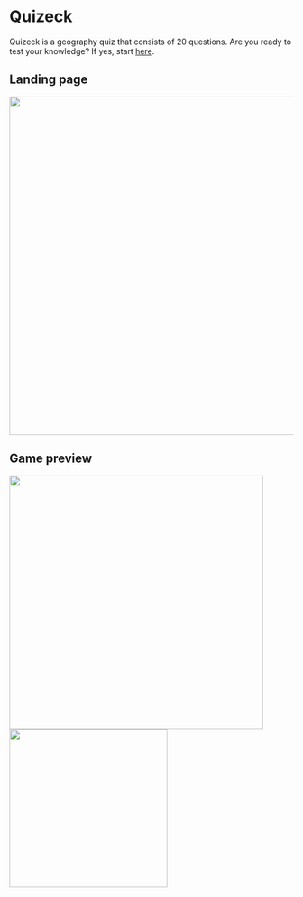 # Quizeck
Quizeck is a geography quiz that consists of 20 questions. Are you ready to test your knowledge? If yes, start [here](https://quizeck.vercel.app/ "Quizeck").

## Landing page
<img src="https://github.com/MartinLauff/Quizeck/assets/72349751/9c630d18-4781-4142-87b1-55b043b6286f" width="600">

## Game preview
<img src="https://github.com/MartinLauff/Quizeck/assets/72349751/fbcbb41f-6812-4f47-83a9-791bd5e345ca" width="450">

<img src="https://github.com/MartinLauff/Quizeck/assets/72349751/9d0f23e5-054c-4be6-a8fc-6b7e24303a57" width="280">

